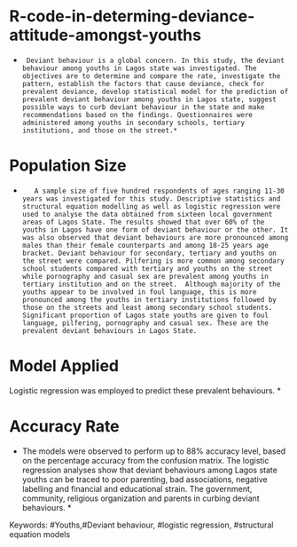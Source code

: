 # R-code-in-determing-deviance-attitude-amongst-youths

*      Deviant behaviour is a global concern. In this study, the deviant behaviour among youths in Lagos state was investigated. The objectives are to determine and compare the rate, investigate the pattern, establish the factors that cause deviance, check for prevalent deviance, develop statistical model for the prediction of prevalent deviant behaviour among youths in Lagos state, suggest possible ways to curb deviant behaviour in the state and make recommendations based on the findings. Questionnaires were administered among youths in secondary schools, tertiary institutions, and those on the street.* 

# Population Size 
*        A sample size of five hundred respondents of ages ranging 11-30 years was investigated for this study. Descriptive statistics and structural equation modelling as well as logistic regression were used to analyse the data obtained from sixteen local government areas of Lagos State. The results showed that over 60% of the youths in Lagos have one form of deviant behaviour or the other. It was also observed that deviant behaviours are more pronounced among males than their female counterparts and among 18-25 years age bracket. Deviant behaviour for secondary, tertiary and youths on the street were compared. Pilfering is more common among secondary school students compared with tertiary and youths on the street while pornography and casual sex are prevalent among youths in tertiary institution and on the street.  Although majority of the youths appear to be involved in foul language, this is more pronounced among the youths in tertiary institutions followed by those on the streets and least among secondary school students. Significant proportion of Lagos state youths are given to foul language, pilfering, pornography and casual sex. These are the prevalent deviant behaviours in Lagos State.

# Model Applied
Logistic regression was employed to predict these prevalent behaviours. *

# Accuracy Rate
* The models were observed to perform up to 88% accuracy level, based on the percentage accuracy from the confusion matrix. The logistic regression analyses show that deviant behaviours among Lagos state youths can be traced to poor parenting, bad associations, negative labelling and financial and educational strain. The government, community, religious organization and parents in curbing deviant behaviours. *

Keywords:	#Youths,#Deviant behaviour, #logistic regression, #structural equation models
